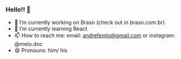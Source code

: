 ### Hello!! 👋

- 🔭 I’m currently working on Braso (check out in braso.com.br)
- 🌱 I’m currently learning React
- 📫 How to reach me: email: andrefemlo@gmail.com or instagram: @melo.doc
- 😄 Pronouns: him/ his
